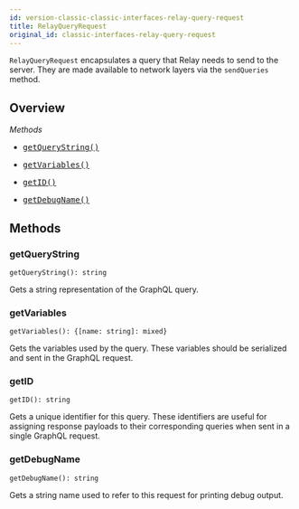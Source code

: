 ```yaml
---
id: version-classic-classic-interfaces-relay-query-request
title: RelayQueryRequest
original_id: classic-interfaces-relay-query-request
---
```


`RelayQueryRequest` encapsulates a query that Relay needs to send to the server. They are made available to network layers via the `sendQueries` method.

## Overview

*Methods*

<ul class="apiIndex">
  <li>
    <a href="#getquerystring">
      <pre>getQueryString()</pre>
    </a>
  </li>
  <li>
    <a href="#getvariables">
      <pre>getVariables()</pre>
    </a>
  </li>
  <li>
    <a href="#getid">
      <pre>getID()</pre>
    </a>
  </li>
  <li>
    <a href="#getdebugname">
      <pre>getDebugName()</pre>
    </a>
  </li>
</ul>


## Methods

### getQueryString

```
getQueryString(): string
```

Gets a string representation of the GraphQL query.

### getVariables

```
getVariables(): {[name: string]: mixed}
```

Gets the variables used by the query. These variables should be serialized and sent in the GraphQL request.

### getID

```
getID(): string
```

Gets a unique identifier for this query. These identifiers are useful for assigning response payloads to their corresponding queries when sent in a single GraphQL request.

### getDebugName

```
getDebugName(): string
```

Gets a string name used to refer to this request for printing debug output.
